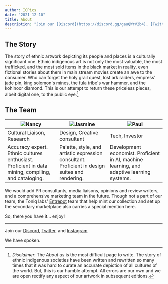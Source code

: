 ```yaml
---
author: ICPics
date: "2021-12-10"
title: About
description: "Join our [Discord](https://discord.gg/gauQWrV2b4), [Twitter](https://twitter.com/ethnICPic), and [Instagram](https://www.instagram.com/ethnicpictures/)"
---
```


## The Story

The story of ethnic artwork depicting its people and places is a culturally significant one. Ethnic indigenous art is not only the most valuable, the most trafficked, and the most sold items in the black market in reality, even fictional stories about them in main stream movies create an awe to the consumer. Who can forget the holy grail quest, lost ark raiders, empress' jade pin, king solomon's mines, the fula tribe's war hammer, and the kohinoor diamond. This is our attempt to return these priceless pieces, albeit digital one, to the public eye.[^1] 

[^1]: *Disclaimer*: The *About us* is the most difficult page to write. The story of ethnic indigenous societies have been written and rewritten so many times that it was hard to curate an accurate depiction of all cultures of the world. But, this is our humble attempt. All errors are our own and we are open rectify any aspect of our artwork in subsequent editions.

## The Team

|![Nancy](/img/Nancy.png)     |![Jasmine](/img/Jasmine.png) |![Paul](/img/Paul.png) |
|-----------------------------|-------------------------------|---------------------------|
| Cultural Liaison, Research  |  Design, Creative consultant  | Tech, Investor            |
| Accuracy expert. Ethnic cultures enthusiast. Proficient in data mining, compiling, and cataloging. | Palette, style, and artistic expression consultant. Proficient in design suites and rendering. | Development economist. Proficient in AI, machine learning, and adaptive learning systems. |

We would add PR consultants, media liaisons, opinions and review writers, and a comprehensive marketing team in the future. Though not a part of our team, the Toniq labs' [Entrepot](https://entrepot.app/) team that help mint our collection and set up the secondary marketplace also carries a special mention here. 

So, there you have it... enjoy!


---
Join our [Discord](https://discord.gg/gauQWrV2b4), [Twitter](https://twitter.com/ethnICPic), and [Instagram](https://www.instagram.com/ethnicpictures/) 

We have spoken.
